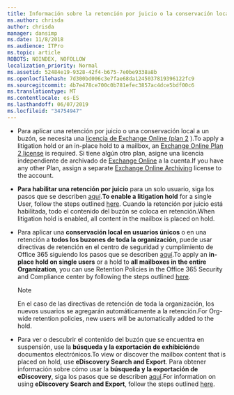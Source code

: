 ```yaml
---
title: Información sobre la retención por juicio o la conservación local
ms.author: chrisda
author: chrisda
manager: dansimp
ms.date: 11/8/2018
ms.audience: ITPro
ms.topic: article
ROBOTS: NOINDEX, NOFOLLOW
localization_priority: Normal
ms.assetid: 52484e19-9328-42f4-b675-7e0be9338a8b
ms.openlocfilehash: 7d300bd006c3e7fae68da1245037819396122fc9
ms.sourcegitcommit: 4b7e478ce700c0b781efec3857ac4dce5bdf00c6
ms.translationtype: MT
ms.contentlocale: es-ES
ms.lasthandoff: 06/07/2019
ms.locfileid: "34754947"
---
```

- <span data-ttu-id="9586c-102">Para aplicar una retención por juicio o una conservación local a un buzón, se necesita una [licencia de Exchange Online (plan 2](https://docs.microsoft.com/office365/servicedescriptions/office-365-platform-service-description/office-365-plan-options) ).</span><span class="sxs-lookup"><span data-stu-id="9586c-102">To apply a litigation hold or an in-place hold to a mailbox, an [Exchange Online Plan 2 license](https://docs.microsoft.com/office365/servicedescriptions/office-365-platform-service-description/office-365-plan-options) is required.</span></span> <span data-ttu-id="9586c-103">Si tiene algún otro plan, asigne una licencia independiente de archivado de [Exchange Online](https://docs.microsoft.com/office365/servicedescriptions/exchange-online-archiving-service-description/exchange-online-archiving-service-description) a la cuenta.</span><span class="sxs-lookup"><span data-stu-id="9586c-103">If you have any other Plan, assign a separate [Exchange Online Archiving](https://docs.microsoft.com/office365/servicedescriptions/exchange-online-archiving-service-description/exchange-online-archiving-service-description) license to the account.</span></span> 
    
- <span data-ttu-id="9586c-104">**Para habilitar una retención por juicio** para un solo usuario, siga los pasos que se describen [aquí](https://docs.microsoft.com/office365/SecurityCompliance/place-a-mailbox-on-litigation-hold).</span><span class="sxs-lookup"><span data-stu-id="9586c-104">**To enable a litigation hold** for a single User, follow the steps outlined [here](https://docs.microsoft.com/office365/SecurityCompliance/place-a-mailbox-on-litigation-hold).</span></span> <span data-ttu-id="9586c-105">Cuando la retención por juicio está habilitada, todo el contenido del buzón se coloca en retención.</span><span class="sxs-lookup"><span data-stu-id="9586c-105">When litigation hold is enabled, all content in the mailbox is placed on hold.</span></span>
    
- <span data-ttu-id="9586c-106">Para aplicar una **conservación local en usuarios únicos** o en una retención a **todos los buzones de toda la organización**, puede usar directivas de retención en el centro de seguridad y cumplimiento de Office 365 siguiendo los pasos que se describen [aquí](https://docs.microsoft.com/Office365/securitycompliance/retention-policies ).</span><span class="sxs-lookup"><span data-stu-id="9586c-106">To apply an **in-place hold on single users** or a hold to **all mailboxes in the entire Organization**, you can use Retention Policies in the Office 365 Security and Compliance center by following the steps outlined [here](https://docs.microsoft.com/Office365/securitycompliance/retention-policies ).</span></span>
    
    > [!NOTE]
    > <span data-ttu-id="9586c-107">En el caso de las directivas de retención de toda la organización, los nuevos usuarios se agregarán automáticamente a la retención.</span><span class="sxs-lookup"><span data-stu-id="9586c-107">For Org-wide retention policies, new users will be automatically added to the hold.</span></span> 
  
- <span data-ttu-id="9586c-108">Para ver o descubrir el contenido del buzón que se encuentra en suspensión, use la **búsqueda y la exportación de exhibición**de documentos electrónicos.</span><span class="sxs-lookup"><span data-stu-id="9586c-108">To view or discover the mailbox content that is placed on hold, use **eDiscovery Search and Export**.</span></span> <span data-ttu-id="9586c-109">Para obtener información sobre cómo usar la **búsqueda y la exportación de eDiscovery**, siga los pasos que se describen [aquí](https://docs.microsoft.com/office365/securitycompliance/export-search-results).</span><span class="sxs-lookup"><span data-stu-id="9586c-109">For information on using **eDiscovery Search and Export**, follow the steps outlined [here](https://docs.microsoft.com/office365/securitycompliance/export-search-results).</span></span>
    

